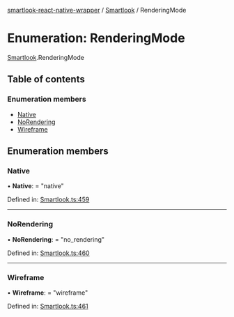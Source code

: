 [smartlook-react-native-wrapper](../README.md) / [Smartlook](../modules/smartlook.md) / RenderingMode

# Enumeration: RenderingMode

[Smartlook](../modules/smartlook.md).RenderingMode

## Table of contents

### Enumeration members

- [Native](smartlook.renderingmode.md#native)
- [NoRendering](smartlook.renderingmode.md#norendering)
- [Wireframe](smartlook.renderingmode.md#wireframe)

## Enumeration members

### Native

• **Native**: = "native"

Defined in: [Smartlook.ts:459](https://github.com/smartlook/smartlook-react-native-bridge/blob/68bf3ba/src/Smartlook.ts#L459)

___

### NoRendering

• **NoRendering**: = "no\_rendering"

Defined in: [Smartlook.ts:460](https://github.com/smartlook/smartlook-react-native-bridge/blob/68bf3ba/src/Smartlook.ts#L460)

___

### Wireframe

• **Wireframe**: = "wireframe"

Defined in: [Smartlook.ts:461](https://github.com/smartlook/smartlook-react-native-bridge/blob/68bf3ba/src/Smartlook.ts#L461)
